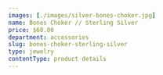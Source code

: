 ```yaml
---
images: [./images/silver-bones-choker.jpg]
name: Bones Choker // Sterling Silver
price: $60.00
department: accessories
slug: bones-choker-sterling-silver
type: jewelry
contentType: product details
---
```

